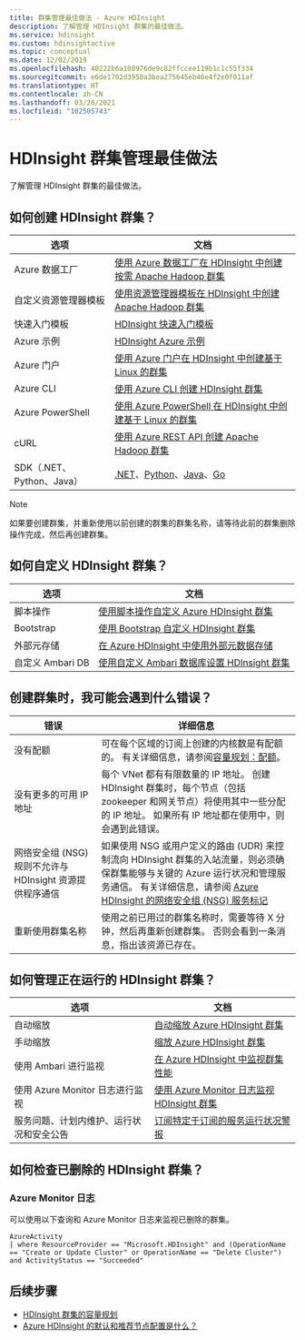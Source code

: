 ```yaml
---
title: 群集管理最佳做法 - Azure HDInsight
description: 了解管理 HDInsight 群集的最佳做法。
ms.service: hdinsight
ms.custom: hdinsightactive
ms.topic: conceptual
ms.date: 12/02/2019
ms.openlocfilehash: 40222b6a108976de9c82ffccee119b1c1c55f334
ms.sourcegitcommit: e6de1702d3958a3bea275645eb46e4f2e0f011af
ms.translationtype: HT
ms.contentlocale: zh-CN
ms.lasthandoff: 03/20/2021
ms.locfileid: "102505743"
---
```

# <a name="hdinsight-cluster-management-best-practices"></a>HDInsight 群集管理最佳做法

了解管理 HDInsight 群集的最佳做法。

## <a name="how-do-i-create-hdinsight-clusters"></a>如何创建 HDInsight 群集？

| 选项 | 文档 |
|---|---|
| Azure 数据工厂 | [使用 Azure 数据工厂在 HDInsight 中创建按需 Apache Hadoop 群集](./hdinsight-hadoop-create-linux-clusters-adf.md) |
| 自定义资源管理器模板 | [使用资源管理器模板在 HDInsight 中创建 Apache Hadoop 群集](./hdinsight-hadoop-create-linux-clusters-arm-templates.md) |
| 快速入门模板 | [HDInsight 快速入门模板](https://azure.microsoft.com/resources/templates/?term=hdinsight) |
| Azure 示例 | [HDInsight Azure 示例](/samples/browse/?products=azure-hdinsight) |
| Azure 门户 | [使用 Azure 门户在 HDInsight 中创建基于 Linux 的群集](./spark/apache-spark-intellij-tool-plugin.md) |
| Azure CLI | [使用 Azure CLI 创建 HDInsight 群集](./hdinsight-hadoop-create-linux-clusters-azure-cli.md) |
| Azure PowerShell | [使用 Azure PowerShell 在 HDInsight 中创建基于 Linux 的群集](./hdinsight-hadoop-create-linux-clusters-azure-powershell.md) |
| cURL | [使用 Azure REST API 创建 Apache Hadoop 群集](./hdinsight-hadoop-create-linux-clusters-curl-rest.md) |
| SDK（.NET、Python、Java） | [.NET](/dotnet/api/overview/azure/hdinsight)、[Python](/python/api/overview/azure/hdinsight)、[Java](/java/api/overview/azure/hdinsight)、[Go](./hdinsight-go-sdk-overview.md) |

> [!Note]
> 如果要创建群集，并重新使用以前创建的群集的群集名称，请等待此前的群集删除操作完成，然后再创建群集。

## <a name="how-do-i-customize-hdinsight-clusters"></a>如何自定义 HDInsight 群集？

| 选项 | 文档 |
|---|---|
| 脚本操作 | [使用脚本操作自定义 Azure HDInsight 群集](./hdinsight-hadoop-customize-cluster-linux.md) |
| Bootstrap | [使用 Bootstrap 自定义 HDInsight 群集](./hdinsight-hadoop-customize-cluster-bootstrap.md) |
| 外部元存储 | [在 Azure HDInsight 中使用外部元数据存储](./hdinsight-use-external-metadata-stores.md) |
| 自定义 Ambari DB | [使用自定义 Ambari 数据库设置 HDInsight 群集](./hdinsight-custom-ambari-db.md) |

## <a name="what-are-some-errors-i-might-face-when-creating-clusters"></a>创建群集时，我可能会遇到什么错误？

| 错误 | 详细信息 |
|---|---|
| 没有配额 | 可在每个区域的订阅上创建的内核数是有配额的。 有关详细信息，请参阅[容量规划：配额](./hdinsight-capacity-planning.md)。 |
| 没有更多的可用 IP 地址 | 每个 VNet 都有有限数量的 IP 地址。 创建 HDInsight 群集时，每个节点（包括 zookeeper 和网关节点）将使用其中一些分配的 IP 地址。 如果所有 IP 地址都在使用中，则会遇到此错误。  |
| 网络安全组 (NSG) 规则不允许与 HDInsight 资源提供程序通信 | 如果使用 NSG 或用户定义的路由 (UDR) 来控制流向 HDInsight 群集的入站流量，则必须确保群集能够与关键的 Azure 运行状况和管理服务通信。 有关详细信息，请参阅 [Azure HDInsight 的网络安全组 (NSG) 服务标记](./hdinsight-service-tags.md) |
| 重新使用群集名称 | 使用之前已用过的群集名称时，需要等待 X 分钟，然后再重新创建群集。 否则会看到一条消息，指出该资源已存在。 |

## <a name="how-do-i-manage-running-hdinsight-clusters"></a>如何管理正在运行的 HDInsight 群集？

| 选项 | 文档 |
|---|---|
| 自动缩放 | [自动缩放 Azure HDInsight 群集](./hdinsight-autoscale-clusters.md) |
| 手动缩放 | [缩放 Azure HDInsight 群集](./hdinsight-scaling-best-practices.md) |
| 使用 Ambari 进行监视| [在 Azure HDInsight 中监视群集性能](./hdinsight-key-scenarios-to-monitor.md) |
| 使用 Azure Monitor 日志进行监视 | [使用 Azure Monitor 日志监视 HDInsight 群集](./hdinsight-hadoop-oms-log-analytics-tutorial.md) |
| 服务问题、计划内维护、运行状况和安全公告 | [订阅特定于订阅的服务运行状况警报](../service-health/alerts-activity-log-service-notifications-portal.md) |


## <a name="how-do-i-check-on-deleted-hdinsight-clusters"></a>如何检查已删除的 HDInsight 群集？

### <a name="azure-monitor-logs"></a>Azure Monitor 日志

可以使用以下查询和 Azure Monitor 日志来监视已删除的群集。

```loganalytics
AzureActivity
| where ResourceProvider == "Microsoft.HDInsight" and (OperationName == "Create or Update Cluster" or OperationName == "Delete Cluster") and ActivityStatus == "Succeeded"
```

## <a name="next-steps"></a>后续步骤

* [HDInsight 群集的容量规划](./hdinsight-capacity-planning.md)
* [Azure HDInsight 的默认和推荐节点配置是什么？](./hdinsight-supported-node-configuration.md)
